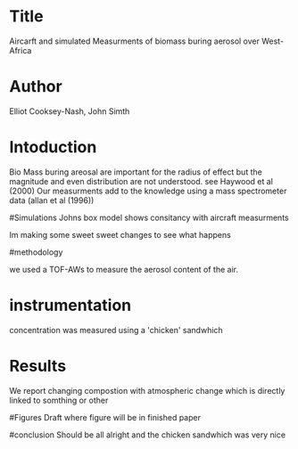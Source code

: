 # Title
Aircarft and simulated Measurments of biomass buring aerosol over West-Africa

# Author 
Elliot Cooksey-Nash, John Simth

# Intoduction 
Bio Mass buring areosal are important for the radius of effect but the magnitude and even distribution are not understood.
see Haywood et al (2000)
Our measurments add to the knowledge using a mass spectrometer data (allan et al (1996))

#Simulations
Johns box model shows consitancy with aircraft measurments

Im making some sweet sweet changes to see what happens

#methodology 

we used a TOF-AWs to measure the aerosol content of the air.

# instrumentation
concentration was measured using a 'chicken' sandwhich 

# Results
We report changing compostion with atmospheric change which is directly linked to somthing or other

#Figures
Draft where figure will be in finished paper

#conclusion
Should be all alright and the chicken sandwhich was very nice